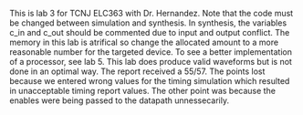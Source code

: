 This is lab 3 for TCNJ ELC363 with Dr. Hernandez. Note that the code must be changed between simulation and synthesis. 
In synthesis, the variables c_in and c_out should be commented due to input and output conflict. The memory in this lab 
is atrifical so change the allocated amount to a more reasonable number for the targeted device. To see a better implementation 
of a processor, see lab 5. This lab does produce valid waveforms but is not done in an optimal way. The report received
a 55/57. The points lost because we entered wrong values for the timing simulation which resulted in unacceptable timing
report values. The other point was because the enables were being passed to the datapath unnessecarily.